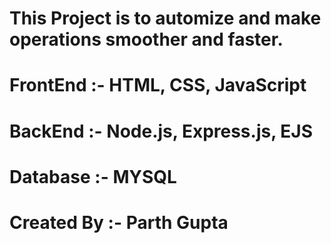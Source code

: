 # This Project is to automize and make operations smoother and faster.
# FrontEnd :- HTML, CSS, JavaScript
# BackEnd :- Node.js, Express.js, EJS
# Database :- MYSQL
# Created By :- Parth Gupta
